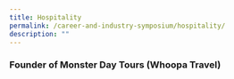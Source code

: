 ```yaml
---
title: Hospitality
permalink: /career-and-industry-symposium/hospitality/
description: ""
---
```

### **Founder of Monster Day Tours** (Whoopa Travel)



